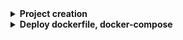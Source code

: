 <details>
<summary><b>Project creation</b></summary>

### Create virtual environment / Создать виртуальное окружение
Windows
```
python -m venv venv
```

Linux
```
python3 -m venv venv
```

### Activate virtual environment / Активация виртуального окружения
Windows
```
.\venv\Scripts\activate
```
Linux
```
source venv/bin/activate
```

### Installing libraries / Установка библиотек
```
python.exe -m pip install --upgrade pip
pip install Django
pip install python-dotenv
pip install psycopg2(меняем на psycopg2-binary)
```

### Create requirements.txt / создаем файл с зависимостями
```
pip freeze > requirements.txt
```

### Create project / Создать проект
```
django-admin startproject config .
```

### Create .env and .envtemplate file with data / Создайте файл .env с данными
```
SECRET_KEY= #take from settings.py
DEBUG=True
ALLOWED_HOSTS=*
```

### Add and change data in settings.py / добавьте и измените данные в settings.py
Add: / добавить
```
from dotenv import load_dotenv
import os

load_dotenv()
```
Change next values to: / изменить
```
SECRET_KEY = os.environ.get('SECRET_KEY')
DEBUG = os.environ.get('DEBUG')
ALLOWED_HOSTS = os.environ.get('ALLOWED_HOSTS').split(',')

LANGUAGE_CODE = 'ru-Ru'
```

### Create db in pgadmin / Создать бд в pgadmin
with name mydb

### Create user in pgadmin / Создать юзера в pgadmin
```
CREATE USER new_user WITH PASSWORD 'new_user_password';
```

### Give user privileges to db / даем юзеру привелегии
```
GRANT ALL PRIVILEGES ON DATABASE mydb TO new_user;
```
or with / или с помощью(полезно давать конкретные разрешения)
```
GRANT CONNECT ON DATABASE mydb TO new_user;
GRANT SELECT, INSERT, UPDATE, DELETE ON TABLE table_name TO new_user;
```

### Add the DATABASE environment variables in .env / добавляем данные по бд в файл .env
```
DB_NAME=mydb
DB_USER=new_user
DB_PASSWORD=new_user_password
DB_HOST=localhost
DB_PORT=5432
```
and add / change data for bd in settings.py / меняем данные по бд в settings.py
```
DATABASES = {
    'default': {
        'ENGINE': 'django.db.backends.postgresql',
        'NAME': os.environ.get('DB_NAME'),
        'USER': os.environ.get('DB_USER'),
        'PASSWORD': os.environ.get('DB_PASSWORD'),
        'HOST': os.environ.get('DB_HOST'),
        'PORT': os.environ.get('DB_PORT'),
    }
}
```

### Create first app / Создать первое приложение

```
python manage.py startapp firstapp
```

### Add app to settings.py -> INSTALLED_APPS / Добавить приложение в settings.py -> INSTALLED_APPS
```
INSTALLED_APPS = [
    'django.contrib.admin',
    'django.contrib.auth',
    'django.contrib.contenttypes',
    'django.contrib.sessions',
    'django.contrib.messages',
    'django.contrib.staticfiles',
    'firstapp',]
```

### Create user model in firstapp/models.py / Создаем модель юзера
```
from django.contrib.auth.models import AbstractUser


class CustomUser(AbstractUser):
    # age = models.IntegerField(blank=True, null=True)
    # city = models.CharField(max_length=255, blank=True, null=True)

    class Meta:
        verbose_name = "Пользователь"
        verbose_name_plural = "Пользователи"
```

### Add to settings.py auth user model / добавляем в settings.py модель юзера
```
AUTH_USER_MODEL = 'firstapp.CustomUser'
```

and make migrations / делаем миграции
```
python manage.py makemigrations
python manage.py migrate
```

### Create superuser for admin-panel / Создаем суперюзера
```
python manage.py createsuperuser
```
### Check admin panel / Проверяем админку
```
python manage.py runserver
```
go to http://127.0.0.1:8000/admin

### Add user model to django admin 
```
# firstapp/admin.py

from django.contrib import admin
from .models import CustomUser

admin.site.register(CustomUser)
```

### Adding functional / Добавляем функционал
```
1) Show next fields: / Отобразить поля в списке:
username,email,first_name,last_name.

2) Add search in fields / Добавить поиск по полям: 
emailfirst_name,last_name,username.

3) Add filters on fields / Добавить фильтры по полям: 
is_staff, is_active, is_superuser.

4) Hide field / Скрыть поле 
Password

5) Make immutable fields / Сделать поля неизменяемыми:
Last login, Date joined.

6) Add opportunity to change password from admin / Добавить возможность изменять пароль из Django admin.

```
Change code in firstapp/admin.py / Меняем код в firstapp/admin.py
```
from django.contrib import admin
from django.contrib.auth.admin import UserAdmin
from .models import CustomUser


class CustomUserAdmin(UserAdmin):
    list_display = ('username', 'email', 'first_name', 'last_name')
    search_fields = ('email', 'first_name', 'last_name', 'username')
    list_filter = ('is_staff', 'is_active', 'is_superuser')
    exclude = ('password', )
    readonly_fields = ('last_login', 'date_joined')
    fieldsets = (
        (None, {'fields': ('username', 'password')}),
        (('Personal info'), {'fields': ('first_name', 'last_name', 'email')}),
        (('Permissions'), {'fields': ('is_active', 'is_staff', 'is_superuser', 'groups', 'user_permissions')}),
        (('Important dates'), {'fields': ('last_login', 'date_joined')}),
    )
    ordering = ('email',)

    def get_fieldsets(self, request, obj=None):
        if not obj:
            return self.add_fieldsets
        return super().get_fieldsets(request, obj)

    def get_readonly_fields(self, request, obj=None):
        if obj:
            return self.readonly_fields + ('email', )
        return self.readonly_fields

    def save_model(self, request, obj, form, change):
        super().save_model(request, obj, form, change)
        if 'password' in form.changed_data:
            obj.set_password(form.cleaned_data['password'])
            obj.save()

admin.site.register(CustomUser, CustomUserAdmin)
```

# Send to Github / Отправляем на гит
```
git init

git remote add origin "your github"

git add .

git commit -m "Your commit message here"

git push origin master

```
</details>

<details>
<summary><b>Deploy dockerfile, docker-compose</b></summary>

```
Договорились, что фронтенд предоставит мне образ, в котором будет установлен nginx, раздающий статические файлы и проксирующий запросы по /api, /admin и /static на мой контейнер.

Итого мне потребуется 4 контейнера:
Frontend — отдает статические файлы пользователю и по /api направляет запросы на контейнер с API.
API — наш бэкенд, должен слушать на 8000-м порту.
Миграции — контейнер, применяющий миграции при старте приложения. Это такой же контейнер, как и API, только выполняющий отдельную команду (python [manage.py](http://manage.py) migrate).
PostgreSQL — база данных.
```
### Создаем Dockerfile.frontend(не нужен, так как в докеркомпоуз пулим готовый образ)
```
# Используем образ, содержащий Nginx
FROM nginx:latest

# Копируем конфигурационный файл Nginx внутрь образа
COPY nginx.conf /etc/nginx/nginx.conf

# Копируем статические файлы внутрь образа
COPY static/ /usr/share/nginx/html/static/

# Задаем переменную окружения API_URL
ENV API_URL=http://api:8000

# Открываем порт 80, чтобы Nginx мог слушать запросы
EXPOSE 80

# Запускаем Nginx
CMD ["nginx", "-g", "daemon off;"]
```
### Создаем Dockerfile.api
```
# Используем образ Python 3.10 slim
FROM python:3.10-slim

# Устанавливаем зависимости
RUN apt-get update && apt-get install -y netcat
WORKDIR /app
COPY requirements.txt .
RUN pip install --no-cache-dir -r requirements.txt

# Копируем код приложения
COPY . .

# Открываем порт 8000, чтобы API мог слушать запросы
EXPOSE 8000

# Задаем переменную окружения DATABASE_URL
ENV DATABASE_URL=postgres://postgres:postgres@postgres:5432/postgres

# Запускаем приложение
CMD sh -c "python manage.py wait_for_db && python manage.py migrate && python manage.py runserver 0.0.0.0:8000"

```
### Создаем Dockerfile.migrations
```
# Используем образ Python 3.10 slim
FROM python:3.10-slim

# Устанавливаем зависимости
RUN apt-get update && apt-get install -y netcat
WORKDIR /app
COPY requirements.txt .
RUN pip install --no-cache-dir -r requirements.txt

# Копируем код приложения
COPY . .

# Задаем переменную окружения DATABASE_URL
ENV DATABASE_URL=postgres://postgres:postgres@postgres:5432/postgres

# Запускаем миграции
CMD sh -c "python manage.py wait_for_db && python manage.py migrate"

```
### Создаем Dockerfile.postgres

```
# Используем образ PostgreSQL
FROM postgres:latest

# Задаем переменные окружения для базы данных
ENV POSTGRES_USER=postgres
ENV POSTGRES_PASSWORD=postgres
ENV POSTGRES_DB=postgres

# Копируем файл с инициализационными скриптами
COPY init.sql /docker-entrypoint-initdb.d/

# Открываем порт 5432, чтобы PostgreSQL мог слушать запросы
EXPOSE 5432
```

### Cоздаем файл init.sql со скриптами
```
Файл init.sql содержит SQL-скрипты, которые выполняются при инициализации базы данных. 
В этом файле вы можете создавать таблицы, добавлять данные и выполнять другие операции с базой данных.
```
```
CREATE TABLE users (
  id SERIAL PRIMARY KEY,
  name VARCHAR(255),
  email VARCHAR(255)
);

INSERT INTO users (name, email) VALUES ('test 1', 'test1@mail.ru');
INSERT INTO users (name, email) VALUES ('test 2', 'test2@mail.ru');

```


### Проверяем корректную работу Dockerfiles
```
docker build -t apimyimage:latest -f Dockerfile.api .

docker run --rm -it myimage:latest

Подключаемся к запущенному контейнеру и проверяем наличие установленных в нем пакетов:
docker exec -it <container-id> bash

Проверка логов
docker logs <container-id>
```
### Создаем файл docker-compose.yml, который объединит все контейнеры в единую сеть
```
version: '3.8'

services:
  frontend:
    image: sermalenk/skypro-front:lesson-37
    ports:
      - "80:80"
    depends_on:
      - api
    restart: unless-stopped

  api:
    build:
      context: .
      dockerfile: Dockerfile.api
    ports:
      - "8000:8000"
    depends_on:
      - postgres
    environment:
      - DB_USER=myuser
      - DB_PASSWORD=mypassword
      - DB_NAME=mydatabase
      - DB_HOST=postgres
      - DB_PORT=5432
    healthcheck:
      test: ["CMD", "curl", "-f", "http://localhost:8000/health"]
      interval: 30s
      timeout: 10s
      retries: 5
    restart: unless-stopped
    security_opt:
      - no-new-privileges:true

  migrations:
    build:
      context: .
      dockerfile: Dockerfile.migrations
    depends_on:
      - postgres
    environment:
      - DB_USER=myuser
      - DB_PASSWORD=mypassword
      - DB_NAME=mydatabase
      - DB_HOST=postgres
      - DB_PORT=5432
    restart: unless-stopped
    security_opt:
      - no-new-privileges:true

  postgres:
    build:
      context: .
      dockerfile: Dockerfile.postgres
    environment:
      - POSTGRES_USER=myuser
      - POSTGRES_PASSWORD=mypassword
      - POSTGRES_DB=mydatabase
    volumes:
      - postgres-data:/var/lib/postgresql/data
    restart: unless-stopped
    security_opt:
      - no-new-privileges:true

networks:
  backend:

volumes:
  postgres-data:
```
### Проверяем docker-compose:
```
docker-compose up -d
Получил ошибку с psycopg - поменял в requirements.txt на psycopg2-binary
```
</details>